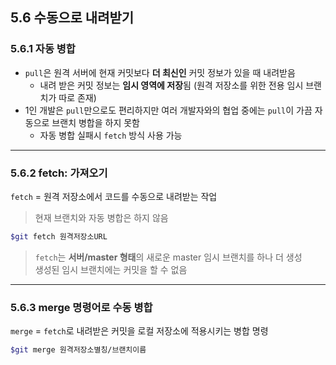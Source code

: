 
<h2>5.6 수동으로 내려받기</h2>

<h3>5.6.1 자동 병합</h3>

- `pull`은 원격 서버에 현재 커밋보다 **더 최신인** 커밋 정보가 있을 때 내려받음    
  - 내려 받은 커밋 정보는 **임시 영역에 저장**됨 (원격 저장소를 위한 전용 임시 브랜치가 따로 존재)
- 1인 개발은 `pull`만으로도 편리하지만 여러 개발자와의 협업 중에는 `pull`이 가끔 자동으로 브랜치 병합을 하지 못함
  - 자동 병합 실패시 `fetch` 방식 사용 가능

---

<h3>5.6.2 fetch: 가져오기</h3>

`fetch` = 원격 저장소에서 코드를 수동으로 내려받는 작업<br>
> 현재 브랜치와 자동 병합은 하지 않음

```bash
$git fetch 원격저장소URL
```

> `fetch`는 **서버/master 형태**의 새로운 master 임시 브랜치를 하나 더 생성<br>
> 생성된 임시 브랜치에는 커밋을 할 수 없음

---

<h3>5.6.3 merge 명령어로 수동 병합</h3>

`merge` = `fetch`로 내려받은 커밋을 로컬 저장소에 적용시키는 병합 명령

```bash
$git merge 원격저장소별칭/브랜치이름
```
